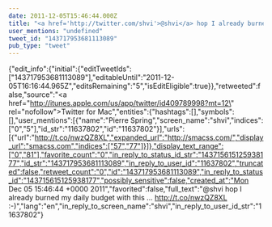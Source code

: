 ```yaml
---
date: 2011-12-05T15:46:44.000Z
title: "<a href='http://twitter.com/shvi'>@shvi</a> hop I already burned my daily budget with this ... http://t.co/nwzQZ8XL :-)″"
user_mentions: "undefined"
tweet_id: "143717953681113089"
pub_type: "tweet"
---
```

{"edit_info":{"initial":{"editTweetIds":["143717953681113089"],"editableUntil":"2011-12-05T16:16:44.965Z","editsRemaining":"5","isEditEligible":true}},"retweeted":false,"source":"<a href=\"http://itunes.apple.com/us/app/twitter/id409789998?mt=12\" rel=\"nofollow\">Twitter for Mac</a>","entities":{"hashtags":[],"symbols":[],"user_mentions":[{"name":"Pierre Spring","screen_name":"shvi","indices":["0","5"],"id_str":"11637802","id":"11637802"}],"urls":[{"url":"http://t.co/nwzQZ8XL","expanded_url":"http://smacss.com/","display_url":"smacss.com","indices":["57","77"]}]},"display_text_range":["0","81"],"favorite_count":"0","in_reply_to_status_id_str":"143715615125938177","id_str":"143717953681113089","in_reply_to_user_id":"11637802","truncated":false,"retweet_count":"0","id":"143717953681113089","in_reply_to_status_id":"143715615125938177","possibly_sensitive":false,"created_at":"Mon Dec 05 15:46:44 +0000 2011","favorited":false,"full_text":"@shvi hop I already burned my daily budget with this ... http://t.co/nwzQZ8XL :-)","lang":"en","in_reply_to_screen_name":"shvi","in_reply_to_user_id_str":"11637802"}
